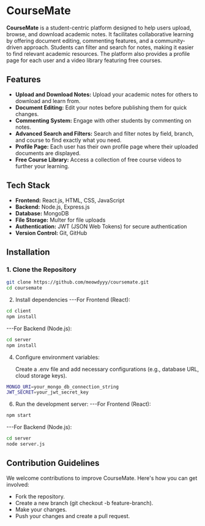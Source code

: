 # CourseMate

**CourseMate** is a student-centric platform designed to help users upload, browse, and download academic notes. It facilitates collaborative learning by offering document editing, commenting features, and a community-driven approach. Students can filter and search for notes, making it easier to find relevant academic resources. The platform also provides a profile page for each user and a video library featuring free courses.

## Features

- **Upload and Download Notes:** Upload your academic notes for others to download and learn from.
- **Document Editing:** Edit your notes before publishing them for quick changes.
- **Commenting System:** Engage with other students by commenting on notes.
- **Advanced Search and Filters:** Search and filter notes by field, branch, and course to find exactly what you need.
- **Profile Page:** Each user has their own profile page where their uploaded documents are displayed.
- **Free Course Library:** Access a collection of free course videos to further your learning.

## Tech Stack

- **Frontend:** React.js, HTML, CSS, JavaScript
- **Backend:** Node.js, Express.js
- **Database:** MongoDB
- **File Storage:** Multer for file uploads
- **Authentication:** JWT (JSON Web Tokens) for secure authentication
- **Version Control:** Git, GitHub

## Installation

### 1. Clone the Repository

```bash
git clone https://github.com/meowdyyy/coursemate.git
cd coursemate
```
2. Install dependencies
---For Frontend (React):
```bash
cd client
npm install
```
---For Backend (Node.js):
```bash
cd server
npm install
```
4. Configure environment variables:

    Create a .env file and add necessary configurations (e.g., database URL, cloud storage keys).
```bash
MONGO_URI=your_mongo_db_connection_string
JWT_SECRET=your_jwt_secret_key
```
6. Run the development server:
---For Frontend (React):
```bash
npm start
```
---For Backend (Node.js):
```bash
cd server
node server.js
```

## Contribution Guidelines

We welcome contributions to improve CourseMate. Here's how you can get involved:

- Fork the repository.
- Create a new branch (git checkout -b feature-branch).
- Make your changes.
- Push your changes and create a pull request.
